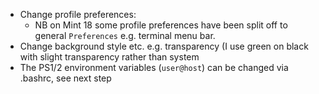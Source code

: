 - Change profile preferences:
  - NB on Mint 18 some profile preferences have been split off to general `Preferences` e.g. terminal menu bar.
- Change background style etc. e.g. transparency (I use green on black with slight transparency rather than system
- The PS1/2 environment variables (`user@host`) can be changed via .bashrc, see next step
